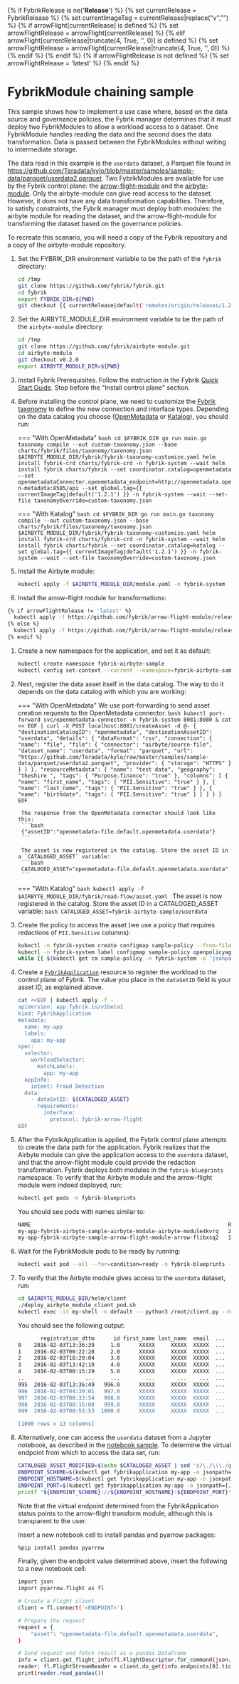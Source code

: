 {% if FybrikRelease is ne('__Release__') %}
    {% set currentRelease = FybrikRelease %}
    {% set currentImageTag = currentRelease|replace("v","") %}
    {% if arrowFlight[currentRelease]  is defined %}
         {% set arrowFlightRelease = arrowFlight[currentRelease] %}
    {% elif arrowFlight[currentRelease|truncate(4, True, '', 0)] is defined %}
        {% set arrowFlightRelease = arrowFlight[currentRelease|truncate(4, True, '', 0)] %}
    {% endif %}
{% endif %}
{% if arrowFlightRelease is not defined %}
    {% set arrowFlightRelease = 'latest' %}
{% endif %}


# FybrikModule chaining sample

This sample shows how to implement a use case where, based on the data source and governance policies, the Fybrik manager determines that it must deploy two FybrikModules to allow a workload access to a dataset. One FybrikModule handles reading the data and the second does the data transformation. Data is passed between the FybrikModules without writing to intermediate storage.

The data read in this example is the `userdata` dataset, a Parquet file found in https://github.com/Teradata/kylo/blob/master/samples/sample-data/parquet/userdata2.parquet. Two FybrikModules are available for use by the Fybrik control plane: the [arrow-flight-module](https://github.com/fybrik/arrow-flight-module) and the [airbyte-module](https://github.com/fybrik/airbyte-module). Only the airbyte-module can give read access to the dataset. However, it does not have any data transformation capabilities. Therefore, to satisfy constraints, the Fybrik manager must deploy both modules: the airbyte module for reading the dataset, and the arrow-flight-module for transforming the dataset based on the governance policies.

To recreate this scenario, you will need a copy of the Fybrik repository and a copy of the airbyte-module repository.

1. Set the FYBRIK_DIR environment variable to be the path of the `fybrik` directory:
    ```bash
    cd /tmp
    git clone https://github.com/fybrik/fybrik.git
    cd fybrik
    export FYBRIK_DIR=${PWD}
    git checkout {{ currentRelease|default('remotes/origin/releases/1.2.1') }}
    ```

1. Set the AIRBYTE_MODULE_DIR environment variable to be the path of the `airbyte-module` directory:
    ```bash
    cd /tmp
    git clone https://github.com/fybrik/airbyte-module.git
    cd airbyte-module
    git checkout v0.2.0
    export AIRBYTE_MODULE_DIR=${PWD}
    ```

1. Install Fybrik Prerequisites. Follow the instruction in the Fybrik [Quick Start Guide](https://fybrik.io/dev/get-started/quickstart/). Stop before the "Install control plane" section.

1. Before installing the control plane, we need to customize the [Fybrik taxonomy](https://fybrik.io/dev/tasks/custom-taxonomy/) to define the new connection and interface types. Depending on the data catalog you choose ([OpenMetadata](https://open-metadata.org/) or [Katalog](https://fybrik.io/dev/reference/katalog/)), you should run:


    === "With OpenMetadata"
        ```bash
        cd $FYBRIK_DIR
        go run main.go taxonomy compile --out custom-taxonomy.json --base charts/fybrik/files/taxonomy/taxonomy.json $AIRBYTE_MODULE_DIR/fybrik/fybrik-taxonomy-customize.yaml
        helm install fybrik-crd charts/fybrik-crd -n fybrik-system --wait
        helm install fybrik charts/fybrik --set coordinator.catalog=openmetadata --set openmetadataConnector.openmetadata_endpoint=http://openmetadata.open-metadata:8585/api --set global.tag={{ currentImageTag|default('1.2.1') }} -n fybrik-system --wait --set-file taxonomyOverride=custom-taxonomy.json
        ```

    === "With Katalog"
        ```bash
        cd $FYBRIK_DIR
        go run main.go taxonomy compile --out custom-taxonomy.json --base charts/fybrik/files/taxonomy/taxonomy.json $AIRBYTE_MODULE_DIR/fybrik/fybrik-taxonomy-customize.yaml
        helm install fybrik-crd charts/fybrik-crd -n fybrik-system --wait
        helm install fybrik charts/fybrik --set coordinator.catalog=katalog --set global.tag={{ currentImageTag|default('1.2.1') }} -n fybrik-system --wait --set-file taxonomyOverride=custom-taxonomy.json
        ```

1. Install the Airbyte module:
    ```bash
    kubectl apply -f $AIRBYTE_MODULE_DIR/module.yaml -n fybrik-system
    ```

1. Install the arrow-flight module for transformations:
```bash
{% if arrowFlightRelease != 'latest' %}
  kubectl apply -f https://github.com/fybrik/arrow-flight-module/releases/download/{{ arrowFlightRelease }}/module.yaml -n fybrik-system
{% else %}
  kubectl apply -f https://github.com/fybrik/arrow-flight-module/releases/{{ arrowFlightRelease }}/download/module.yaml -n fybrik-system
{% endif %}
```

1. Create a new namespace for the application, and set it as default:
    ```bash
    kubectl create namespace fybrik-airbyte-sample
    kubectl config set-context --current --namespace=fybrik-airbyte-sample
    ```

1. Next, register the data asset itself in the data catalog. The way to do it depends on the data catalog with which you are working:

    === "With OpenMetadata"
        We use port-forwarding to send asset creation requests to the OpenMetadata connector.
        ```bash
        kubectl port-forward svc/openmetadata-connector -n fybrik-system 8081:8080 &
        cat << EOF | curl -X POST localhost:8081/createAsset -d @-
        {
          "destinationCatalogID": "openmetadata",
          "destinationAssetID": "userdata",
          "details": {
            "dataFormat": "csv",
            "connection": {
              "name": "file",
              "file": {
                "connector": "airbyte/source-file",
                "dataset_name": "userdata",
                "format": "parquet",
                "url": "https://github.com/Teradata/kylo/raw/master/samples/sample-data/parquet/userdata2.parquet",
                "provider": {
                  "storage": "HTTPS"
                }
              }
            }
          },
          "resourceMetadata": {
            "name": "test data",
            "geography": "theshire ",
            "tags": {
              "Purpose.finance": "true"
            },
            "columns": [
              {
                "name": "first_name",
                "tags": {
                  "PII.Sensitive": "true"
                }
              },
              {
                "name": "last_name",
                "tags": {
                  "PII.Sensitive": "true"
                }
              },
              {
                "name": "birthdate",
                "tags": {
                  "PII.Sensitive": "true"
                }
              }
            ]
          }
        }
        EOF
        ```

        The response from the OpenMetadata connector should look like this:
        ```bash
        {"assetID":"openmetadata-file.default.openmetadata.userdata"}
        ```

        The asset is now registered in the catalog. Store the asset ID in a `CATALOGED_ASSET` variable:
        ```bash
        CATALOGED_ASSET="openmetadata-file.default.openmetadata.userdata"
        ```

    === "With Katalog"
        ```bash
        kubectl apply -f $AIRBYTE_MODULE_DIR/fybrik/read-flow/asset.yaml
        ```
        The asset is now registered in the catalog. Store the asset ID in a CATALOGED_ASSET variable:
        ```bash
        CATALOGED_ASSET=fybrik-airbyte-sample/userdata
        ```

1. Create the policy to access the asset (we use a policy that requires redactions of `PII.Sensitive` columns):
   ```bash
   kubectl -n fybrik-system create configmap sample-policy --from-file=$AIRBYTE_MODULE_DIR/fybrik/sample-policy-restrictive.rego
   kubectl -n fybrik-system label configmap sample-policy openpolicyagent.org/policy=rego
   while [[ $(kubectl get cm sample-policy -n fybrik-system -o 'jsonpath={.metadata.annotations.openpolicyagent\.org/policy-status}') != '{"status":"ok"}' ]]; do echo "waiting for policy to be applied" && sleep 5; done
   ```

1. Create a [`FybrikApplication`](../reference/crds.md#fybrikapplication) resource to register the workload to the control plane of Fybrik. The value you place in the `dataSetID` field is your asset ID, as explained above.

    ```bash
    cat <<EOF | kubectl apply -f -
    apiVersion: app.fybrik.io/v1beta1
    kind: FybrikApplication
    metadata:
      name: my-app
      labels:
        app: my-app
    spec:
      selector:
        workloadSelector:
          matchLabels:
            app: my-app
      appInfo:
        intent: Fraud Detection
      data:
        - dataSetID: ${CATALOGED_ASSET}
          requirements:
            interface:
              protocol: fybrik-arrow-flight
    EOF
    ```

1. After the FybrikApplication is applied, the Fybrik control plane attempts to create the data path for the application. Fybrik realizes that the Airbyte module can give the application access to the `userdata` dataset, and that the arrow-flight module could provide the redaction transformation. Fybrik deploys both modules in the `fybrik-blueprints` namespace. To verify that the Airbyte module and the arrow-flight module were indeed deployed, run:
   ```bash
   kubectl get pods -n fybrik-blueprints
   ```
   You should see pods with names similar to:
   ```bash
   NAME                                                              READY   STATUS    RESTARTS   AGE
   my-app-fybrik-airbyte-sample-airbyte-module-airbyte-module4kvrq   2/2     Running   0          43s
   my-app-fybrik-airbyte-sample-arrow-flight-module-arrow-flibxsq2   1/1     Running   0          43s
   ```

1. Wait for the FybrikModule pods to be ready by running:
   ```bash
   kubectl wait pod --all --for=condition=ready -n fybrik-blueprints --timeout 10m
   ```

1. To verify that the Airbyte module gives access to the `userdata` dataset, run:
   ```bash
   cd $AIRBYTE_MODULE_DIR/helm/client
   ./deploy_airbyte_module_client_pod.sh
   kubectl exec -it my-shell -n default -- python3 /root/client.py --host my-app-fybrik-airbyte-sample-arrow-flight-module.fybrik-blueprints --port 80 --asset ${CATALOGED_ASSET}
   ```
   You should see the following output:
   ```bash
          registration_dttm      id first_name last_name  email  ...     country birthdate     salary                     title comments
   0    2016-02-03T13:36:39     1.0      XXXXX     XXXXX  XXXXX  ...   Indonesia     XXXXX  140249.37  Senior Financial Analyst         
   1    2016-02-03T00:22:28     2.0      XXXXX     XXXXX  XXXXX  ...       China     XXXXX        NaN                                   
   2    2016-02-03T18:29:04     3.0      XXXXX     XXXXX  XXXXX  ...      France     XXXXX  236219.26                   Teacher         
   3    2016-02-03T13:42:19     4.0      XXXXX     XXXXX  XXXXX  ...      Russia     XXXXX        NaN    Nuclear Power Engineer         
   4    2016-02-03T00:15:29     5.0      XXXXX     XXXXX  XXXXX  ...      France     XXXXX   50210.02             Senior Editor         
   ..                   ...     ...        ...       ...    ...  ...         ...       ...        ...                       ...      ...
   995  2016-02-03T13:36:49   996.0      XXXXX     XXXXX  XXXXX  ...       China     XXXXX  185421.82                                  "
   996  2016-02-03T04:39:01   997.0      XXXXX     XXXXX  XXXXX  ...    Malaysia     XXXXX  279671.68                                   
   997  2016-02-03T00:33:54   998.0      XXXXX     XXXXX  XXXXX  ...      Poland     XXXXX  112275.78                                   
   998  2016-02-03T00:15:08   999.0      XXXXX     XXXXX  XXXXX  ...  Kazakhstan     XXXXX   53564.76        Speech Pathologist         
   999  2016-02-03T00:53:53  1000.0      XXXXX     XXXXX  XXXXX  ...     Nigeria     XXXXX  239858.70                                   
   
   [1000 rows x 13 columns]
   ```

1. Alternatively, one can access the `userdata` dataset from a Jupyter notebook, as described in the [notebook sample](../notebook-read/#read-the-dataset-from-the-notebook). To determine the virtual endpoint from which to access the data set, run:
   ```bash
   CATALOGED_ASSET_MODIFIED=$(echo $CATALOGED_ASSET | sed 's/\./\\\./g')
   ENDPOINT_SCHEME=$(kubectl get fybrikapplication my-app -o jsonpath={.status.assetStates.${CATALOGED_ASSET_MODIFIED}.endpoint.fybrik-arrow-flight.scheme})
   ENDPOINT_HOSTNAME=$(kubectl get fybrikapplication my-app -o jsonpath={.status.assetStates.${CATALOGED_ASSET_MODIFIED}.endpoint.fybrik-arrow-flight.hostname})
   ENDPOINT_PORT=$(kubectl get fybrikapplication my-app -o jsonpath={.status.assetStates.${CATALOGED_ASSET_MODIFIED}.endpoint.fybrik-arrow-flight.port})
   printf "${ENDPOINT_SCHEME}://${ENDPOINT_HOSTNAME}:${ENDPOINT_PORT}"
   ```

   Note that the virtual endpoint determined from the FybrikApplication status points to the arrow-flight transform module, although this is transparent to the user.

   Insert a new notebook cell to install pandas and pyarrow packages:
   ```bash
   %pip install pandas pyarrow
   ```

   Finally, given the endpoint value determined above, insert the following to a new notebook cell:
   ```bash
   import json
   import pyarrow.flight as fl

   # Create a Flight client
   client = fl.connect('<ENDPOINT>')

   # Prepare the request
   request = {
       "asset": "openmetadata-file.default.openmetadata.userdata",
   }

   # Send request and fetch result as a pandas DataFrame
   info = client.get_flight_info(fl.FlightDescriptor.for_command(json.dumps(request)))
   reader: fl.FlightStreamReader = client.do_get(info.endpoints[0].ticket)
   print(reader.read_pandas())
   ```
